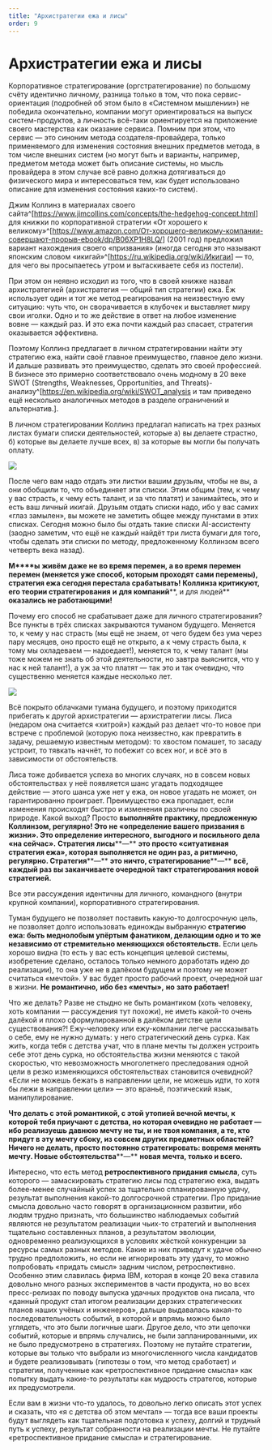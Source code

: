 ```yaml
---
title: "Архистратегии ежа и лисы"
order: 9
---
```


# Архистратегии ежа и лисы

Корпоративное стратегирование (оргстратегирование) по большому счёту идентично личному, разница только в том, что пока сервис-ориентация (подробней об этом было в «Системном мышлении») не победила окончательно, компании могут ориентироваться на выпуск систем-продуктов, а личность всё-таки ориентируется на приложение своего мастерства как оказание сервиса. Помним при этом, что сервис — это синоним метода создателя-провайдера, только применяемого для изменения состояния внешних предметов метода, в том числе внешних систем (но могут быть и варианты, например, предметом метода может быть описание системы, но мысль провайдера в этом случае всё равно должна дотягиваться до физического мира и интересоваться тем, как будет использовано описание для изменения состояния каких-то систем).

Джим Коллинз в материалах своего сайта^[<https://www.jimcollins.com/concepts/the-hedgehog-concept.html>] для книжки по корпоративной стратегии «От хорошего к великому»^[<https://www.amazon.com/От-хорошего-великому-компании-совершают-прорыв-ebook/dp/B06XP1H8LQ/>] (2001 год) предложил вариант нахождения своего «призвания» (иногда сегодня это называют японским словом «икигай»^[<https://ru.wikipedia.org/wiki/Икигаи>] — то, для чего вы просыпаетесь утром и вытаскиваете себя из постели).

При этом он неявно исходил из того, что в своей книжке назвал архистратегией (архистратегия — общий тип стратегии) ежа. Ёж использует один и тот же метод реагирования на неизвестную ему ситуацию: чуть что, он сворачивается в клубочек и выставляет миру свои иголки. Одно и то же действие в ответ на любое изменение вовне — каждый раз. И это ежа почти каждый раз спасает, стратегия оказывается эффективна.

Поэтому Коллинз предлагает в личном стратегировании найти эту стратегию ежа, найти своё главное преимущество, главное дело жизни. И дальше развивать это преимущество, сделать это своей профессией. В бизнесе это примерно соответствовало очень модному в 20 веке SWOT (Strengths, Weaknesses, Opportunities, and Threats)-анализу^[<https://en.wikipedia.org/wiki/SWOT_analysis> и там приведено ещё несколько аналогичных методов в разделе ограничений и альтернатив.].

В личном стратегировании Коллинз предлагал написать на трех разных листах бумаги списки деятельностей, которые а) вы делаете страстно, б) которые вы делаете лучше всех, в) за которые вы могли бы получать оплату.

![](/ru/methodology/87.png)

После чего вам надо отдать эти листки вашим друзьям, чтобы не вы, а они обобщили то, что объединяет эти списки. Этим общим (тем, к чему у вас страсть, к чему есть талант, и за что платят) и занимайтесь, это и есть ваш личный икигай. Друзьям отдать списки надо, ибо у вас самих «глаз замылен», вы можете не заметить общее между пунктами в этих списках. Сегодня можно было бы отдать такие списки AI-ассистенту (заодно заметим, что ещё не каждый найдёт три листа бумаги для того, чтобы сделать эти списки по методу, предложенному Коллинзом всего четверть века назад).

**М****ы** **живём даже не во время перемен, а во время перемен перемен (меняется уже способ, которым проходят сами перемены), стратегия ежа сегодня перестала срабатывать! Коллинза критикуют, его теории стратегирования** **и** **для компаний****, и для людей** **оказались не работающими!**

Почему его способ не срабатывает даже для личного стратегирования? Все пункты в трёх списках закрываются туманом будущего. Меняется то, к чему у нас страсть (мы ещё не знаем, от чего будем без ума через пару месяцев, оно просто ещё не открыто, а к чему страсть была, к тому мы охладеваем — надоедает!), меняется то, к чему талант (мы тоже можем не знать об этой деятельности, но завтра выяснится, что у нас к ней талант!), а уж за что платят — так это и так очевидно, что существенно меняется каждые несколько лет.

![](/ru/methodology/88.png)

Всё покрыто облачками тумана будущего, и поэтому приходится прибегать к другой архистратегии — архистратегии лисы. Лиса (недаром она считается «хитрой») каждый раз делает что-то новое при встрече с проблемой (которую пока неизвестно, как превратить в задачу, решаемую известным методом): то хвостом помашет, то засаду устроит, то тявкать начнёт, то побежит со всех ног, и всё это в зависимости от обстоятельств.

Лиса тоже добивается успеха во многих случаях, но в совсем новых обстоятельствах у неё появляется шанс угадать подходящее действие — этого шанса уже нет у ежа, он новое угадать не может, он гарантированно проиграет. Преимущество ежа пропадает, если изменения происходят быстро и изменения различны по своей природе. Какой выход? Просто **выполняйте практику, предложенную Коллинзом, регулярно! Это не «определение вашего призвания в жизни». Это определение интересного, выгодного и посильного дела «на сейчас».** **Стратегия лисы****—** **это просто «ситуативная стратегия ежа», которая выполняется не один раз, а ритмично, регулярно. Стратегия****—** **это ничто, стратегирование****—** **всё, каждый раз вы заканчиваете очередной такт стратегирования новой стратегией.**

Все эти рассуждения идентичны для личного, командного (внутри крупной компании), корпоративного стратегирования.

Туман будущего не позволяет поставить какую-то долгосрочную цель, не позволяет долго использовать единожды выбранную **стратегию ежа: быть меднолобым упёртым фанатиком, делающим одно и то же независимо от стремительно меняющихся обстоятельств.** Если цель хорошо видна (то есть у вас есть концепция целевой системы, изобретение сделано, осталось только немного доработать идею до реализации), то она уже не в далёком будущем и поэтому не может считаться «мечтой». У вас будет просто рабочий проект, очередной шаг в жизни. **Не романтично,** **ибо без «мечты»,** **но** **зато** **работает!**

Что же делать? Разве не стыдно не быть романтиком (хоть человеку, хоть компании — рассуждения тут похожи), не иметь какой-то очень далёкой и плохо сформулированной в далёком детстве цели существования?! Ежу-человеку или ежу-компании легче рассказывать о себе, ему не нужно думать: у него стратегический день сурка. Как жить, когда тебя с детства учат, что в плане мечты ты должен устроить себе этот день сурка, но обстоятельства жизни меняются с такой скоростью, что невозможность многолетнего преследования одной цели в резко изменяющихся обстоятельствах становится очевидной? «Если не можешь бежать в направлении цели, не можешь идти, то хотя бы лежи в направлении цели» — это враньё, поэтический язык, манипулирование.

**Что делать с этой романтикой, с этой утопией вечной мечты, к которой тебя приучают с детства, но которая очевидно не работает — ибо реализуешь давнюю мечту не ты, и не твоя компания, а те, кто придут в эту мечту сбоку, из совсем других предметных областей?** **Ничего не делать, просто постоянно стратегировать: вовремя менять мечту. Новые обстоятельства****—** **новая мечта, только и всего.**

Интересно, что есть метод **ретроспективного придания смысла**, суть которого — замаскировать стратегию лисы под стратегию ежа, выдать более-менее случайный успех за тщательно спланированную удачу, результат выполнения какой-то долгосрочной стратегии. Про придание смысла довольно часто говорят в организационном развитии, ибо людям трудно признать, что большинство наблюдаемых событий являются не результатом реализации чьих-то стратегий и выполнения тщательно составленных планов, а результатом эволюции, одновременно реализующихся в условиях жёсткой конкуренции за ресурсы самых разных методов. Какие из них приведут к удаче обычно трудно предположить, но если не игнорировать эту удачу, то можно попробовать «придать смысл» задним числом, ретроспективно. Особенно этим славилась фирма IBM, которая в конце 20 века ставила довольно много разных экспериментов в части продукта, но во всех пресс-релизах по поводу выпуска удачных продуктов она писала, что «данный продукт стал итогом реализации дерзких стратегических планов наших учёных и инженеров», дальше выдавалась какая-то последовательность событий, в которой и впрямь можно было углядеть, что это были логичные шаги. Другое дело, что эти цепочки событий, которые и впрямь случались, не были запланированными, их не было предусмотрено в стратегиях. Поэтому не путайте стратегии, которые вы только что выбрали из многочисленного числа кандидатов и будете реализовывать (гипотезы о том, что метод сработает) и стратегии, полученные как «ретроспективное придание смысла» как попытку выдать какие-то результаты как мудрость стратегов, которые их предусмотрели.

Если вам в жизни что-то удалось, то довольно легко описать этот успех и сказать, что «я с детства об этом мечтал» — тогда все ваши проекты будут выглядеть как тщательная подготовка к успеху, долгий и трудный путь к успеху, результат собранности на реализации мечты. Не путайте «ретроспективное придание смысла» и стратегирование.
